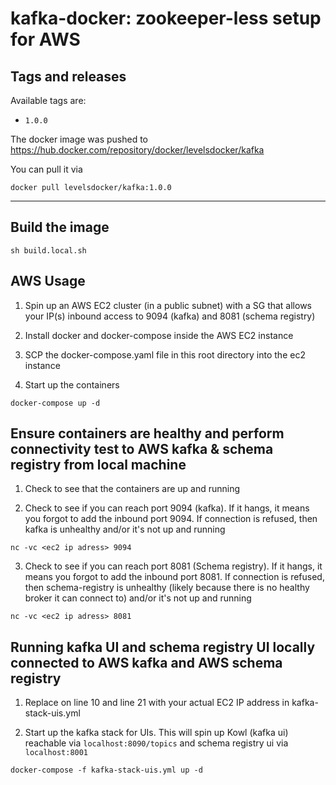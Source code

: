 
kafka-docker: zookeeper-less setup for AWS
============


Tags and releases
-----------------

Available tags are:

- `1.0.0`

The docker image was pushed to https://hub.docker.com/repository/docker/levelsdocker/kafka

You can pull it via

```
docker pull levelsdocker/kafka:1.0.0
```
---

## Build the image

```
sh build.local.sh 
```

## AWS Usage

1. Spin up an AWS EC2 cluster (in a public subnet) with a SG that allows your IP(s) inbound access to 9094 (kafka) and 8081 (schema registry)

2. Install docker and docker-compose inside the AWS EC2 instance

3. SCP the docker-compose.yaml file in this root directory into the ec2 instance

4. Start up the containers

```
docker-compose up -d
```

## Ensure containers are healthy and perform connectivity test to AWS kafka & schema registry from local machine

1. Check to see that the containers are up and running

2. Check to see if you can reach port 9094 (kafka). If it hangs, it means you forgot to add the inbound port 9094. If connection is refused, then kafka is unhealthy and/or it's not up and running

```
nc -vc <ec2 ip adress> 9094
```

3. Check to see if you can reach port 8081 (Schema registry). If it hangs, it means you forgot to add the inbound port 8081. If connection is refused, then schema-registry is unhealthy (likely because there is no healthy broker it can connect to) and/or it's not up and running

```
nc -vc <ec2 ip adress> 8081
```

## Running kafka UI and schema registry UI locally connected to AWS kafka and AWS schema registry 

1. Replace <ec2 ip address> on line 10 and line 21 with your actual EC2 IP address in kafka-stack-uis.yml
        
2. Start up the kafka stack for UIs. This will spin up Kowl (kafka ui) reachable via ```localhost:8090/topics``` and schema registry ui via ```localhost:8001```
        
```
docker-compose -f kafka-stack-uis.yml up -d
```
